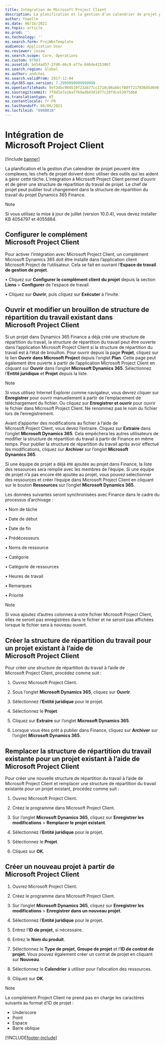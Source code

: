 ```yaml
---
title: Intégration de Microsoft Project Client
description: La planification et la gestion d’un calendrier de projet peuvent être complexes, les chefs de projet doivent donc utiliser des outils qui les aident à gérer cette tâche. L’intégration à Microsoft Project Client permet d’ouvrir et de gérer une structure de répartition du travail de projet.
author: Yowelle
ms.date: 06/16/2021
ms.topic: article
ms.prod: ''
ms.technology: ''
ms.search.form: ProjWbsTemplate
audience: Application User
ms.reviewer: josaw
ms.search.scope: Core, Operations
ms.custom: 87983
ms.assetid: b454ad57-2fd6-46c9-a77e-646de4153067
ms.search.region: Global
ms.author: andchoi
ms.search.validFrom: 2017-12-04
ms.dyn365.ops.version: 7.2999999999999998
ms.openlocfilehash: 8ef34bc984510f23ab77cc1710c06abbcf80f721703685d696fea28eeaddd732
ms.sourcegitcommit: 7f8d1e7a16af769adb43d1877c28fdce53975db8
ms.translationtype: HT
ms.contentlocale: fr-FR
ms.lasthandoff: 08/06/2021
ms.locfileid: "6988018"
---
```

# <a name="microsoft-project-client-integration"></a>Intégration de Microsoft Project Client

[!include [banner](../includes/banner.md)]

La planification et la gestion d’un calendrier de projet peuvent être complexes, les chefs de projet doivent donc utiliser des outils qui les aident à gérer cette tâche. L’intégration à Microsoft Project Client permet d’ouvrir et de gérer une structure de répartition du travail de projet. Le chef de projet peut publier tout changement dans la structure de répartition du travail du projet Dynamics 365 Finance.

> [!NOTE]
> Si vous utilisez la mise à jour de juillet (version 10.0.4), vous devez installer KB 4054797 et 4055884.

## <a name="configure-the-microsoft-project-client-add-in"></a>Configurer le complément Microsoft Project Client
Pour activer l’intégration avec Microsoft Project Client, un complément Microsoft Dynamics 365 doit être installé dans l’application client Microsoft Project de l’utilisateur. Cela se fait en ouvrant l’**Espace de travail de gestion de projet**.

• Cliquez sur **Configurer le complément client du projet** depuis la section **Liens** > **Configurer** de l’espace de travail.

• Cliquez sur **Ouvrir**, puis cliquez sur **Exécuter** à l’invite.

## <a name="open-and-edit-an-existing-draft-work-breakdown-structure-in-microsoft-project-client"></a>Ouvrir et modifier un brouillon de structure de répartition du travail existant dans Microsoft Project Client
Si un projet dans Dynamics 365 Finance a déjà créé une structure de répartition du travail, la structure de répartition du travail peut être ouverte dans l’application Microsoft Project Client si la structure de répartition du travail est à l’état de brouillon. Pour ouvrir depuis la page **Projet**, cliquez sur le lien **Ouvrir dans Microsoft Project** depuis l’onglet **Plan**. Cette page peut également être ouverte à partir de l’application Microsoft Project Client en cliquant sur **Ouvrir** dans l’onglet **Microsoft Dynamics 365**. Sélectionnez l’**Entité juridique** et **Projet** depuis la liste.

> [!NOTE]
> Si vous utilisez Internet Explorer comme navigateur, vous devrez cliquer sur **Enregistrer** pour ouvrir manuellement à partir de l’emplacement de téléchargement du fichier. Ou cliquez sur **Enregistrer et ouvrir** pour ouvrir le fichier dans Microsoft Project Client. Ne renommez pas le nom du fichier lors de l’enregistrement.

Avant d’apporter des modifications au fichier à l’aide de Microsoft Project Client, vous devez l’extraire. Cliquez sur **Extraire** dans l’onglet **Microsoft Dynamics 365**. Cela empêchera les autres utilisateurs de modifier la structure de répartition du travail à partir de Finance en même temps. Pour publier la structure de répartition du travail après avoir effectué les modifications, cliquez sur **Archiver** sur l’onglet **Microsoft Dynamics 365**.

Si une équipe de projet a déjà été ajoutée au projet dans Finance, la liste des ressources sera remplie avec les membres de l’équipe. Si une équipe de projet n’a pas encore été ajoutée au projet, vous pouvez sélectionner des ressources et créer l’équipe dans Microsoft Project Client en cliquant sur le bouton **Ressources** sur l’onglet **Microsoft Dynamics 365**. 

Les données suivantes seront synchronisées avec Finance dans le cadre du processus d’archivage :

•   Nom de tâche

•   Date de début

•   Date de fin

•   Prédécesseurs

•   Noms de ressource

•   Catégorie

•   Catégorie de ressources

•   Heures de travail

•   Remarques

•   Priorité

> [!NOTE]
> Si vous ajoutez d’autres colonnes à votre fichier Microsoft Project Client, elles ne seront pas enregistrées dans le fichier et ne seront pas affichées lorsque le fichier sera à nouveau ouvert.

## <a name="create-the-work-breakdown-structure-for-an-existing-project-using-microsoft-project-client"></a>Créer la structure de répartition du travail pour un projet existant à l’aide de Microsoft Project Client
Pour créer une structure de répartition du travail à l’aide de Microsoft Project Client, procédez comme suit :


1.  Ouvrez Microsoft Project Client.

2.  Sous l’onglet **Microsoft Dynamics 365**, cliquez sur **Ouvrir**.

3.  Sélectionnez l’**Entité juridique** pour le projet.

4.  Sélectionnez le **Projet**.

5.  Cliquez sur **Extraire** sur l’onglet **Microsoft Dynamics 365**.

6.  Lorsque vous êtes prêt à publier dans Finance, cliquez sur **Archiver** sur l’onglet **Microsoft Dynamics 365**.

## <a name="replace-the-existing-work-breakdown-structure-for-an-existing-project-using-microsoft-project-client"></a>Remplacer la structure de répartition du travail existante pour un projet existant à l’aide de Microsoft Project Client
Pour créer une nouvelle structure de répartition du travail à l’aide de Microsoft Project Client et remplacer une structure de répartition du travail existante pour un projet existant, procédez comme suit :

1.  Ouvrez Microsoft Project Client.

2.  Créez le programme dans Microsoft Project Client.

3.  Sur l’onglet **Microsoft Dynamics 365**, cliquez sur **Enregistrer les modifications** > **Remplacer le projet existant**.

4.  Sélectionnez l’**Entité juridique** pour le projet.

5.  Sélectionnez le **Projet**.

6.  Cliquez sur **OK**.

## <a name="create-a-new-project-from-within-microsoft-project-client"></a>Créer un nouveau projet à partir de Microsoft Project Client


1.  Ouvrez Microsoft Project Client.

2.  Créez le programme dans Microsoft Project Client.

3.  Sur l’onglet **Microsoft Dynamics 365**, cliquez sur **Enregistrer les modifications** > **Enregistrer dans un nouveau projet**.

4.  Sélectionnez l’**Entité juridique** pour le projet.

5.  Entrez l’**ID de projet**, si nécessaire.

6.  Entrez le **Nom du produit**.

7.  Sélectionnez le **Type de projet**, **Groupe de projet** et l’**ID de contrat de projet**. Vous pouvez également créer un contrat de projet en cliquant sur **Nouveau**.

8.  Sélectionnez le **Calendrier** à utiliser pour l’allocation des ressources.

11. Cliquez sur **OK**.

> [!NOTE]
> Le complément Project Client ne prend pas en charge les caractères suivants au format d’ID de projet :
> 
>   - Underscore
>   - Point
>   - Espace
>   - Barre oblique

[!INCLUDE[footer-include](../includes/footer-banner.md)]
